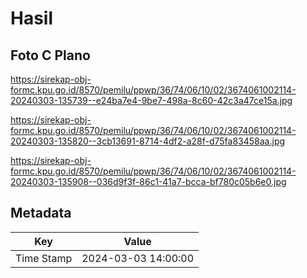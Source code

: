 # Hasil

## Foto C Plano

https://sirekap-obj-formc.kpu.go.id/8570/pemilu/ppwp/36/74/06/10/02/3674061002114-20240303-135739--e24ba7e4-9be7-498a-8c60-42c3a47ce15a.jpg

https://sirekap-obj-formc.kpu.go.id/8570/pemilu/ppwp/36/74/06/10/02/3674061002114-20240303-135820--3cb13691-8714-4df2-a28f-d75fa83458aa.jpg

https://sirekap-obj-formc.kpu.go.id/8570/pemilu/ppwp/36/74/06/10/02/3674061002114-20240303-135908--036d9f3f-86c1-41a7-bcca-bf780c05b6e0.jpg


## Metadata

| Key        | Value               |
| ---------- | ------------------- |
| Time Stamp | 2024-03-03 14:00:00 |



